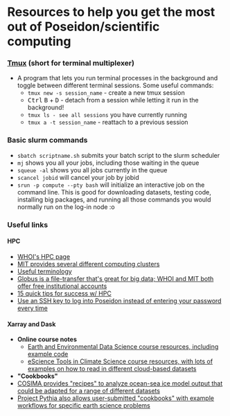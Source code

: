 # Resources to help you get the most out of Poseidon/scientific computing

### [Tmux](https://hamvocke.com/blog/a-quick-and-easy-guide-to-tmux/) (short for terminal multiplexer)
- A program that lets you run terminal processes in the background and toggle between different terminal sessions. Some useful commands:
  - `tmux new -s session_name` - create a new tmux session
  - <kbd>Ctrl</kbd> <kbd>B</kbd> + <kbd>D</kbd> - detach from a session while letting it run in the background!
  - `tmux ls - see all sessions` you have currently running
  - `tmux a -t session_name` - reattach to a previous session
 
### Basic slurm commands
- `sbatch scriptname.sh` submits your batch script to the slurm scheduler
- `mj` shows you all your jobs, including those waiting in the queue
- `squeue -al` shows you all jobs currently in the queue
- `scancel jobid` will cancel your job by jobid
- `srun -p compute --pty bash` will initialize an interactive job on the command line. This is good for downloading datasets, testing code, installing big packages, and running all those commands you would normally run on the log-in node :o

### Useful links
#### HPC
- [WHOI's HPC page](https://hpc.whoi.edu)
- [MIT provides several different computing clusters](https://christophernhill.github.io/mitrc/)
- [Useful terminology](https://hpcc.umd.edu/hpcc/help/glossary.html)
- [Globus is a file-transfer that's great for big data; WHOI and MIT both offer free institutional accounts](https://www.globus.org)
- [15 quick tips for success w/ HPC](https://www.ncbi.nlm.nih.gov/pmc/articles/PMC8341507/)
- [Use an SSH key to log into Poseidon instead of entering your password every time](https://hpc-wiki.info/hpc/Ssh_keys)

#### Xarray and Dask
- **Online course notes**
  - [Earth and Environmental Data Science course resources, including example code](https://earth-env-data-science.github.io/intro.html)
  - [eScience Tools in Climate Science course resources, with lots of examples on how to read in different cloud-based datasets](https://nordicesmhub.github.io/forces-2021/intro.html)
- **"Cookbooks"**
- [COSIMA provides "recipes" to analyze ocean-sea ice model output that could be adapted for a range of different datasets](https://cosima-recipes.readthedocs.io/en/latest/recipes.html)
- [Project Pythia also allows user-submitted "cookbooks" with example workflows for specific earth science problems](https://cookbooks.projectpythia.org/)
  
